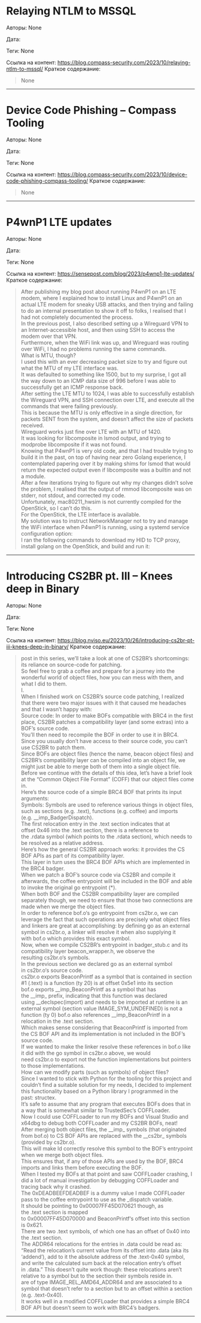 # Relaying NTLM to MSSQL

Авторы: 
None

Дата: 

Теги: 
None

Ссылка на контент: 
https://blog.compass-security.com/2023/10/relaying-ntlm-to-mssql/
Краткое содержание: 

<blockquote>
None<br> 
</blockquote>

---

# Device Code Phishing – Compass Tooling

Авторы: 
None

Дата: 

Теги: 
None

Ссылка на контент: 
https://blog.compass-security.com/2023/10/device-code-phishing-compass-tooling/
Краткое содержание: 

<blockquote>
None<br> 
</blockquote>

---

# P4wnP1 LTE updates

Авторы: 
None

Дата: 

Теги: 
None

Ссылка на контент: 
https://sensepost.com/blog/2023/p4wnp1-lte-updates/
Краткое содержание: 

<blockquote>
After publishing my blog post about running P4wnP1 on an LTE modem, where I explained how to install Linux and P4wnP1 on an actual LTE modem for sneaky USB attacks, and then trying and failing to do an internal presentation to show it off to folks, I realised that I had not completely documented the process.<br> 
In the previous post, I also described setting up a Wireguard VPN to an Internet-accessible host, and then using SSH to access the modem over that VPN.<br> 
Furthermore, when the WiFi link was up, and Wireguard was routing over WiFi, I had no problems running the same commands.<br> 
What is MTU, though?<br> 
I used this with an ever decreasing packet size to try and figure out what the MTU of my LTE interface was.<br> 
It was defaulted to something like 1500, but to my surprise, I got all the way down to an ICMP data size of 996 before I was able to successfully get an ICMP response back.<br> 
After setting the LTE MTU to 1024, I was able to successfully establish the Wireguard VPN, and SSH connection over LTE, and execute all the commands that were failing previously.<br> 
This is because the MTU is only effective in a single direction, for packets SENT from the system, and doesn’t affect the size of packets received.<br> 
Wireguard works just fine over LTE with an MTU of 1420.<br> 
It was looking for libcomposite in lsmod output, and trying to modprobe libcomposite if it was not found.<br> 
Knowing that P4wnP1 is very old code, and that I had trouble trying to build it in the past, on top of having near zero Golang experience, I contemplated papering over it by making shims for lsmod that would return the expected output even if libcomposite was a builtin and not a module.<br> 
After a few iterations trying to figure out why my changes didn’t solve the problem, I realised that the output of rmmod libcomposite was on stderr, not stdout, and corrected my code.<br> 
Unfortunately, mac80211_hwsim is not currently compiled for the OpenStick, so I can’t do this.<br> 
For the OpenStick, the LTE interface is available.<br> 
My solution was to instruct NetworkManager not to try and manage the WiFi interface when P4wnP1 is running, using a systemd service configuration option:<br> 
I ran the following commands to download my HID to TCP proxy, install golang on the OpenStick, and build and run it:<br> 
</blockquote>

---

# Introducing CS2BR pt. III – Knees deep in Binary

Авторы: 
None

Дата: 

Теги: 
None

Ссылка на контент: 
https://blog.nviso.eu/2023/10/26/introducing-cs2br-pt-iii-knees-deep-in-binary/
Краткое содержание: 

<blockquote>
post in this series, we’ll take a look at one of CS2BR’s shortcomings: its reliance on source-code for patching.<br> 
So feel free to grab a coffee and prepare for a journey into the wonderful world of object files, how you can mess with them, and what I did to them.<br> 
I.<br> 
When I finished work on CS2BR’s source code patching, I realized that there were two major issues with it that caused me headaches and that I wasn’t happy with:<br> 
Source code: In order to make BOFs compatible with BRC4 in the first place, CS2BR patches a compatibility layer (and some extras) into a BOF’s source code.<br> 
You’ll then need to recompile the BOF in order to use it in BRC4.<br> 
Since you usually don’t have access to their source code, you can’t use CS2BR to patch them.<br> 
Since BOFs are object files (hence the name, beacon object files) and CS2BR’s compatibility layer can be compiled into an object file, we might just be able to merge both of them into a single object file.<br> 
Before we continue with the details of this idea, let’s have a brief look at the “Common Object File Format” (COFF) that our object files come in.<br> 
Here’s the source code of a simple BRC4 BOF that prints its input arguments:<br> 
Symbols: Symbols are used to reference various things in object files, such as sections (e.g. .text), functions (e.g. coffee) and imports (e.g. __imp_BadgerDispatch).<br> 
The first relocation entry in the .text section indicates that at offset 0x46 into the .text section, there is a reference to the .rdata symbol (which points to the .rdata section), which needs to be resolved as a relative address.<br> 
Here’s how the general CS2BR approach works: it provides the CS BOF APIs as part of its compatibility layer.<br> 
This layer in turn uses the BRC4 BOF APIs which are implemented in the BRC4 badger.<br> 
When we patch a BOF’s source code via CS2BR and compile it afterwards, the coffee entrypoint will be included in the BOF and able to invoke the original go entrypoint (*).<br> 
When both BOF and the CS2BR compatibility layer are compiled separately though, we need to ensure that those two connections are made when we merge the object files.<br> 
In order to reference bof.o‘s go entrypoint from cs2br.o, we can leverage the fact that such operations are precisely what object files and linkers are great at accomplishing: by defining go as an external symbol in cs2br.o, a linker will resolve it when also supplying it with bof.o which provides this exact symbol.<br> 
Now, when we compile CS2BR’s entrypoint in badger_stub.c and its compatibility layer beacon_wrapper.h, we observe the resulting cs2br.o‘s symbols.<br> 
In the previous section we declared go as an external symbol in cs2br.o‘s source code.<br> 
cs2br.o exports BeaconPrintf as a symbol that is contained in section #1 (.text) is a function (ty 20) is at offset 0x5e1 into its section bof.o exports __imp_BeaconPrintf as a symbol that has the __imp_ prefix, indicating that this function was declared using __declspec(import) and needs to be imported at runtime is an external symbol (section value IMAGE_SYM_UNDEFINED) is not a function (ty 0) bof.o also references __imp_BeaconPrintf in a relocation in the .text section.<br> 
Which makes sense considering that BeaconPrintf is imported from the CS BOF API and its implementation is not included in the BOF’s source code.<br> 
If we wanted to make the linker resolve these references in bof.o like it did with the go symbol in cs2br.o above, we would need cs2br.o to export not the function implementations but pointers to those implementations.<br> 
How can we modify parts (such as symbols) of object files?<br> 
Since I wanted to stick with Python for the tooling for this project and couldn’t find a suitable solution for my needs, I decided to implement this functionality based on a Python library I programmed in the past: structex.<br> 
It’s safe to assume that any program that executes BOFs does that in a way that is somewhat similar to TrustedSec’s COFFLoader.<br> 
Now I could use COFFLoader to run my BOFs and Visual Studio and x64dbg to debug both COFFLoader and my CS2BR BOFs, neat!<br> 
After merging both object files, the __imp_ symbols (that originated from bof.o) to CS BOF APIs are replaced with the __cs2br_ symbols (provided by cs2br.o).<br> 
This will make ld correctly resolve this symbol to the BOF’s entrypoint when we merge both object files.<br> 
This ensures that, if any of those APIs are used by the BOF, BRC4 imports and links them before executing the BOF.<br> 
When I tested my BOFs at that point and saw COFFLoader crashing, I did a lot of manual investigation by debugging COFFLoader and tracing back why it crashed.<br> 
The 0xDEADBEEFDEADBEF is a dummy value I made COFFLoader pass to the coffee entrypoint to use as the _dispatch variable.<br> 
It should be pointing to 0x00007FF45D070621 though, as the .text section is mapped to 0x00007FF45D070000 and BeaconPrintf‘s offset into this section is 0x621.<br> 
There are two .text symbols, of which one has an offset of 0x40 into the .text section.<br> 
The ADDR64 relocations for the entries in .data could be read as: “Read the relocation’s current value from its offset into .data (aka its ‘addend’), add to it the absolute address of the .text-0x40 symbol, and write the calculated sum back at the relocation entry’s offset in .data.” This doesn’t quite work though: these relocations aren’t relative to a symbol but to the section their symbols reside in.<br> 
are of type IMAGE_REL_AMD64_ADDR64 and are associated to a symbol that doesn’t refer to a section but to an offset within a section (e.g. .text-0x40).<br> 
It works well in a modified COFFLoader that provides a simple BRC4 BOF API but doesn’t seem to work with BRC4’s badgers.<br> 
</blockquote>

---


